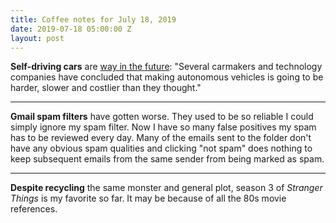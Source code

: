 ```yaml
---
title: Coffee notes for July 18, 2019
date: 2019-07-18 05:00:00 Z
layout: post
---
```


**Self-driving cars** are [way in the future](https://www.nytimes.com/2019/07/17/business/self-driving-autonomous-cars.html?action=click&module=News&pgtype=Homepage): "Several carmakers and technology companies have concluded that making autonomous vehicles is going to be harder, slower and costlier than they thought."

* * *

**Gmail spam filters** have gotten worse. They used to be so reliable I could simply ignore my spam filter. Now I have so many false positives my spam has to be reviewed every day. Many of the emails sent to the folder don't have any obvious spam qualities and clicking "not spam" does nothing to keep subsequent emails from the same sender from being marked as spam.

* * *

**Despite recycling** the same monster and general plot, season 3 of _Stranger Things_ is my favorite so far. It may be because of all the 80s movie references.
